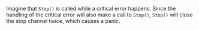 Imagine that `Stop()` is called while a critical error happens. Since the handling of the critical error will also make a call to `Stop()`, `Stop()` will close the stop channel twice, which causes a panic.